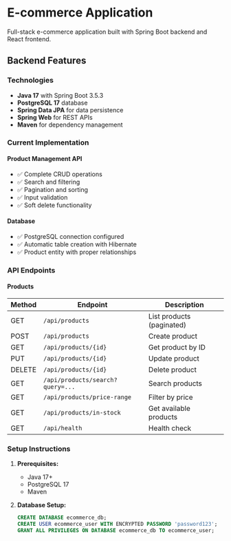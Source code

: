 # E-commerce Application

Full-stack e-commerce application built with Spring Boot backend and React frontend.

## Backend Features

### Technologies
- **Java 17** with Spring Boot 3.5.3
- **PostgreSQL 17** database
- **Spring Data JPA** for data persistence
- **Spring Web** for REST APIs
- **Maven** for dependency management

### Current Implementation

#### Product Management API
- ✅ Complete CRUD operations
- ✅ Search and filtering
- ✅ Pagination and sorting
- ✅ Input validation
- ✅ Soft delete functionality

#### Database
- ✅ PostgreSQL connection configured
- ✅ Automatic table creation with Hibernate
- ✅ Product entity with proper relationships

### API Endpoints

#### Products

| Method | Endpoint | Description |
|--------|----------|-------------|
| GET | `/api/products` | List products (paginated) |
| POST | `/api/products` | Create product |
| GET | `/api/products/{id}` | Get product by ID |
| PUT | `/api/products/{id}` | Update product |
| DELETE | `/api/products/{id}` | Delete product |
| GET | `/api/products/search?query=...` | Search products |
| GET | `/api/products/price-range` | Filter by price |
| GET | `/api/products/in-stock` | Get available products |
| GET | `/api/health` | Health check |

### Setup Instructions

1. **Prerequisites:**
    - Java 17+
    - PostgreSQL 17
    - Maven

2. **Database Setup:**
   ```sql
   CREATE DATABASE ecommerce_db;
   CREATE USER ecommerce_user WITH ENCRYPTED PASSWORD 'password123';
   GRANT ALL PRIVILEGES ON DATABASE ecommerce_db TO ecommerce_user;
